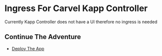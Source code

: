 # Ingress For Carvel Kapp Controller

Currently Kapp Controller does not have a UI therefore no ingress is needed

## Continue The Adventure

* [Deploy The App](../app/README.md)
